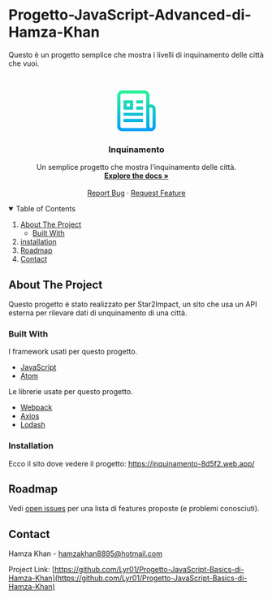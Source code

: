 # Progetto-JavaScript-Advanced-di-Hamza-Khan
Questo è un progetto semplice che mostra i livelli di inquinamento delle città che vuoi.
<!--
*** Thanks for checking out the Best-README-Template. If you have a suggestion
*** that would make this better, please fork the repo and create a pull request
*** or simply open an issue with the tag "enhancement".
*** Thanks again! Now go create something AMAZING! :D
-->



<!-- PROJECT SHIELDS -->
<!--
*** I'm using markdown "reference style" links for readability.
*** Reference links are enclosed in brackets [ ] instead of parentheses ( ).
*** See the bottom of this document for the declaration of the reference variables
*** for contributors-url, forks-url, etc. This is an optional, concise syntax you may use.
*** https://www.markdownguide.org/basic-syntax/#reference-style-links
-->





<!-- PROJECT LOGO -->
<br />
<p align="center">
  <a href="https://github.com/Lyr01/inquinamento-delle-citta">
    <img src="logo.png" alt="Logo" width="80" height="80">
  </a>

  <h3 align="center">Inquinamento</h3>

  <p align="center">
    Un semplice progetto che mostra l'inquinamento delle città.
    <br />
    <a href="https://github.com/Lyr01/inquinamento-delle-citta"><strong>Explore the docs »</strong></a>
    <br />
    <br />
    <a href="https://github.com/Lyr01/inquinamento-delle-citta>View Demo</a>
    ·
    <a href="https://github.com/Lyr01/inquinamento-delle-citta/issues">Report Bug</a>
    ·
    <a href="https://github.com/Lyr01/inquinamento-delle-citta/issues">Request Feature</a>
  </p>
</p>



<!-- TABLE OF CONTENTS -->
<details open="open">
  <summary>Table of Contents</summary>
  <ol>
    <li>
      <a href="#about-the-project">About The Project</a>
      <ul>
        <li><a href="#built-with">Built With</a></li>
      </ul>
    </li>
    <li>
      <a href="installation">installation</a>
    </li>
    <li><a href="#roadmap">Roadmap</a></li>
    <li><a href="#contact">Contact</a></li>
  </ol>
</details>



<!-- ABOUT THE PROJECT -->
## About The Project

Questo progetto è stato realizzato per Star2Impact, un sito che usa un API esterna per rilevare dati di unquinamento di una città.

### Built With

I framework usati per questo progetto.

* [JavaScript](https://www.javascript.com/)
* [Atom](https://atom.io/)

Le librerie usate per questo progetto.

* [Webpack](https://webpack.js.org/)
* [Axios](https://www.npmjs.com/package/axios)
* [Lodash](https://lodash.com/)

### Installation
Ecco il sito dove vedere il progetto:
https://inquinamento-8d5f2.web.app/




<!-- ROADMAP -->
## Roadmap

Vedi [open issues](https://github.com/othneildrew/Best-README-Template/issues) per una lista di features proposte (e problemi conosciuti).










<!-- CONTACT -->
## Contact

Hamza Khan - hamzakhan8895@hotmail.com

Project Link: [https://github.com/Lyr01/Progetto-JavaScript-Basics-di-Hamza-Khan](https://github.com/Lyr01/Progetto-JavaScript-Basics-di-Hamza-Khan)







